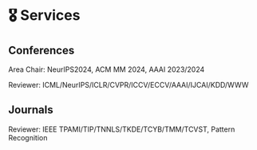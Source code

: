 # 🎖 Services

## Conferences

Area Chair: NeurIPS2024, ACM MM 2024, AAAI 2023/2024

Reviewer: ICML/NeurIPS/ICLR/CVPR/ICCV/ECCV/AAAI/IJCAI/KDD/WWW

## Journals

Reviewer: IEEE TPAMI/TIP/TNNLS/TKDE/TCYB/TMM/TCVST, Pattern Recognition